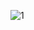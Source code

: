 ![1](https://cloud.githubusercontent.com/assets/17029783/14387065/6eb275dc-fd5c-11e5-9c61-52736ec5e017.png)
